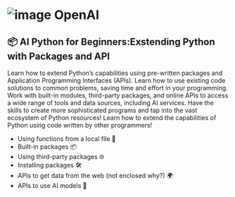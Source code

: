 # ![image](https://github.com/user-attachments/assets/35f315f5-15fb-4236-9f1d-9ee2554b7d56) OpenAI

## 📦 AI Python for Beginners:Exstending Python with Packages and API
Learn how to extend Python’s capabilities using pre-written packages and Application Programming Interfaces (APIs). Learn how to use existing code solutions to common problems, saving time and effort in your programming. Work with built-in modules, third-party packages, and online APIs to access a wide range of tools and data sources, including AI services. Have the skills to create more sophisticated programs and tap into the vast ecosystem of Python resources! Learn how to extend the capabilities of Python using code written by other programmers!

- Using functions from a local file 📁
- Built-in packages 📦 
- Using third-party packages 🌐
- Installing packages 🛠️
- APIs to get data from the web (not enclosed why?) 🌍 
- APIs to use AI models 🤖
